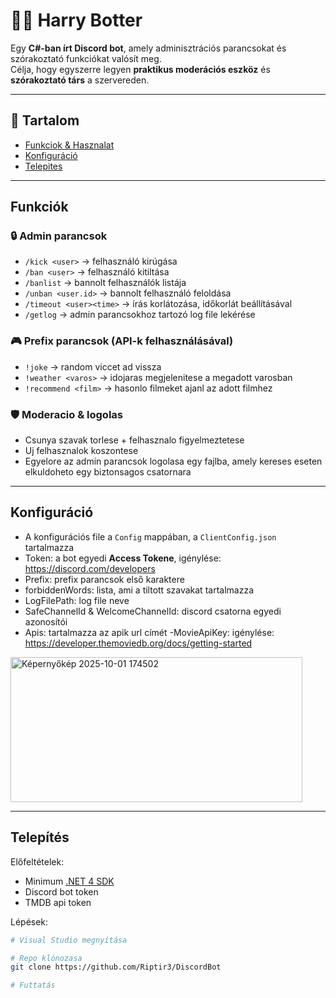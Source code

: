 # 🧙‍♂️ Harry Botter

Egy **C#-ban írt Discord bot**, amely adminisztrációs parancsokat és szórakoztató funkciókat valósít meg.  
Célja, hogy egyszerre legyen **praktikus moderációs eszköz** és **szórakoztató társ** a szervereden.  

---

## 📖 Tartalom
- [Funkciok & Hasznalat](#funkciók)
- [Konfiguráció](#konfiguráció)
- [Telepites](#telepítés)
  
---

## Funkciók

### 🔒 Admin parancsok
- `/kick <user>` → felhasználó kirúgása  
- `/ban <user>` → felhasználó kitiltása
- `/banlist` → bannolt felhasználók listája
- `/unban <user.id>` → bannolt felhasználó feloldása
- `/timeout <user><time>` → írás korlátozása, időkorlát beállításával
- `/getlog` → admin parancsokhoz tartozó log file lekérése

### 🎮 Prefix parancsok (API-k felhasználásával)
- `!joke` → random viccet ad vissza   
- `!weather <varos>` → idojaras megjelenitese a megadott varosban  
- `!recommend <film>` → hasonlo filmeket ajanl az adott filmhez  

### 🛡️ Moderacio & logolas
- Csunya szavak torlese + felhasznalo figyelmeztetese  
- Uj felhasznalok koszontese  
- Egyelore az admin parancsok logolasa egy fajlba, amely kereses eseten elkuldoheto egy biztonsagos csatornara  

---

## Konfiguráció

- A konfigurációs file a `Config` mappában, a `ClientConfig.json` tartalmazza
- Token: a bot egyedi **Access Tokene**, igénylése: https://discord.com/developers
- Prefix: prefix parancsok első karaktere
- forbiddenWords: lista, ami a tiltott szavakat tartalmazza
- LogFilePath: log file neve
- SafeChannelId & WelcomeChannelId: discord csatorna egyedi azonosítói
- Apis: tartalmazza az apik url címét
-MovieApiKey: igénylése: https://developer.themoviedb.org/docs/getting-started


<img width="467" height="232" alt="Képernyőkép 2025-10-01 174502" src="https://github.com/user-attachments/assets/1e23a3ca-ae8c-49a4-b2ff-5768f8dc3147" />

---
## Telepítés

Előfeltételek:
- Minimum [.NET 4 SDK](https://dotnet.microsoft.com/)  
- Discord bot token
- TMDB api token

Lépések:
```bash
# Visual Studio megnyítása

# Repo klónozasa
git clone https://github.com/Riptir3/DiscordBot

# Futtatás
